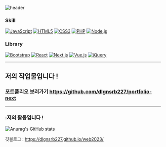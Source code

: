 ![header](https://capsule-render.vercel.app/api?type=wave&color=auto&height=300&section=header&text=Hoong's%20Page&fontSize=90)
### Skill
<div>
  <a href="#"><img alt="JavaScript" src="https://img.shields.io/badge/JavaScript-F7DF1E?style=flat&logo=JavaScript&logoColor=white"></a>
  <a href="#"><img alt="HTML5" src="https://img.shields.io/badge/HTML5-E34F26?logo=HTML5&logoColor=white"></a>
  <a href="#"><img alt="CSS3" src="https://img.shields.io/badge/CSS3-1572B6?logo=CSS3&logoColor=white"></a>
  <a href="#"><img alt="PHP" src="https://img.shields.io/badge/PHP-777BB4?logo=PHP&logoColor=white"></a>
  <a href="#"><img alt="Node.js" src="https://img.shields.io/badge/Node.js-339933?logo=Node.js&logoColor=white"></a>
</div>

### Library
<div>
  <a href="#"><img alt="Bootstrap" src="https://img.shields.io/badge/Bootstrap-7952B3?logo=Bootstrap&logoColor=white"></a>
  <a href="#"><img alt="React" src="https://img.shields.io/badge/React-61DAFB?logo=React&logoColor=white"></a>
  <a href="#"><img alt="Next.js" src="https://img.shields.io/badge/Next.js-ff9770?logo=Next.js&logoColor=white"></a>
  <a href="#"><img alt="Vue.js" src="https://img.shields.io/badge/Vue.js-4FC08D?logo=Vue.js&logoColor=white"></a>
  <a href="#"><img alt="jQuery" src="https://img.shields.io/badge/jQuery-0769AD?logo=jQuery&logoColor=white"></a>
</div>

----------------------------------------
## 저의 작업물입니다 !
### 포트폴리오 보러가기 <a href="https://github.com/dlgnsrb227/portfolio-next">https://github.com/dlgnsrb227/portfolio-next</a>

-------------------------------------------

### :저의 활동입니다 !
![Anurag's GitHub stats](https://github-readme-stats.vercel.app/api?username=dlgnsrb227&show_icons=true&theme=radical)

깃블로그 : https://dlgnsrb227.github.io/web2023/
